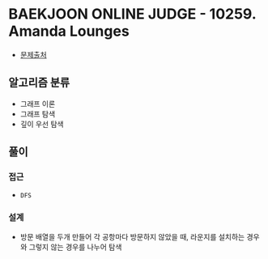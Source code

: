 # BAEKJOON ONLINE JUDGE - 10259. Amanda Lounges

- [문제출처](https://www.acmicpc.net/problem/10259 '10259. Amanda Lounges')

## 알고리즘 분류

- 그래프 이론
- 그래프 탐색
- 깊이 우선 탐색

## 풀이

### 접근

- `DFS`

### 설계

- 방문 배열을 두개 만들어 각 공항마다 방문하지 않았을 때, 라운지를 설치하는 경우와 그렇지 않는 경우를 나누어 탐색
